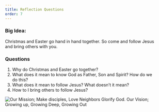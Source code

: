 ```yaml
---
title: Reflection Questions
order: 7
---
```


### Big Idea: 
 Christmas and Easter go hand in hand together. So come and follow Jesus and bring others with you. 

### Questions
1. Why do Christmas and Easter go together? 
2. What does it mean to know God as Father, Son and Spirit? How do we do this? 
3. What does it mean to follow Jesus? What doesn’t it mean? 
4. How to I bring others to follow Jesus? 





![Our Mission; Make disciples, Love Neighbors Glorify God. Our Vision; Growing up, Growing Deep, Growing Out](https://raw.githubusercontent.com/stgeorgeshurstville/bulletin/main/images/upload.JPG)
